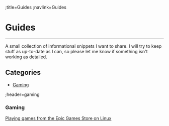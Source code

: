;title=Guides
;navlink=Guides

# Guides
---
A small collection of informational snippets I want to share. I will try to keep stuff as up-to-date as I can, so please let me know if something isn't working as detailed.<break>

## Categories
* [Gaming](#gaming)



;header=gaming
### Gaming
[Playing games from the Epic Games Store on Linux](./guides/EGS_on_linux.md)
